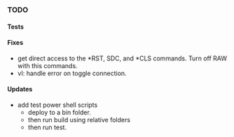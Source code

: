 ### TODO

#### Tests

#### Fixes
* get direct access to the *RST, SDC, and *CLS commands. Turn off RAW with this commands.
* vI: handle error on toggle connection. 

#### Updates
* add test power shell scripts
	* deploy to a bin folder.
	* then run build using relative folders
	* then run test.
	

	
